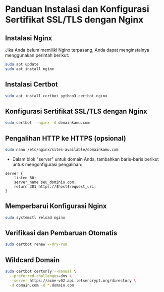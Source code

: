 # Panduan Instalasi dan Konfigurasi Sertifikat SSL/TLS dengan Nginx

## Instalasi Nginx

Jika Anda belum memiliki Nginx terpasang, Anda dapat menginstalnya menggunakan perintah berikut:
```bash
sudo apt update
sudo apt install nginx
```

## Instalasi Certbot

```bash
sudo apt install certbot python3-certbot-nginx
```

## Konfigurasi Sertifikat SSL/TLS dengan Nginx
```bash
sudo certbot --nginx -d domainkamu.com
```

## Pengalihan HTTP ke HTTPS (opsional)
```bash
sudo nano /etc/nginx/sites-available/domainkamu.com
```
- Dalam blok "server" untuk domain Anda, tambahkan baris-baris berikut untuk mengonfigurasi pengalihan:

```nginx
server {
    listen 80;
    server_name seu_dominio.com;
    return 301 https://$host$request_uri;
}
```

## Memperbarui Konfigurasi Nginx
```bash
sudo systemctl reload nginx
```

## Verifikasi dan Pembaruan Otomatis
```bash
sudo certbot renew --dry-run
```

## Wildcard Domain
```bash
sudo certbot certonly --manual \
  --preferred-challenges=dns \
  --server https://acme-v02.api.letsencrypt.org/directory \
  -d domain.com -d *.domain.com

```
